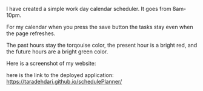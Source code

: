 I have created a simple work day calendar scheduler. It goes from 8am-10pm.

For my calendar when you press the save button the tasks stay even when the page refreshes. 

The past hours stay the torqouise color, the present hour is a bright red, and the future hours are a bright green color. 

Here is a screenshot of my website: 




here is the link to the deployed application: 
https://taradehdari.github.io/schedulePlanner/

